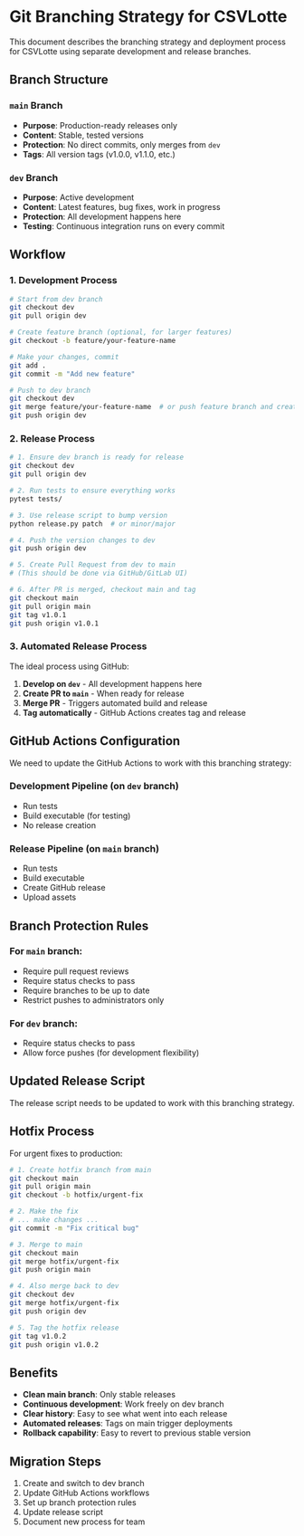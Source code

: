 # Git Branching Strategy for CSVLotte

This document describes the branching strategy and deployment process for CSVLotte using separate development and release branches.

## Branch Structure

### `main` Branch
- **Purpose**: Production-ready releases only
- **Content**: Stable, tested versions
- **Protection**: No direct commits, only merges from `dev`
- **Tags**: All version tags (v1.0.0, v1.1.0, etc.)

### `dev` Branch
- **Purpose**: Active development
- **Content**: Latest features, bug fixes, work in progress
- **Protection**: All development happens here
- **Testing**: Continuous integration runs on every commit

## Workflow

### 1. Development Process

```bash
# Start from dev branch
git checkout dev
git pull origin dev

# Create feature branch (optional, for larger features)
git checkout -b feature/your-feature-name

# Make your changes, commit
git add .
git commit -m "Add new feature"

# Push to dev branch
git checkout dev
git merge feature/your-feature-name  # or push feature branch and create PR
git push origin dev
```

### 2. Release Process

```bash
# 1. Ensure dev branch is ready for release
git checkout dev
git pull origin dev

# 2. Run tests to ensure everything works
pytest tests/

# 3. Use release script to bump version
python release.py patch  # or minor/major

# 4. Push the version changes to dev
git push origin dev

# 5. Create Pull Request from dev to main
# (This should be done via GitHub/GitLab UI)

# 6. After PR is merged, checkout main and tag
git checkout main
git pull origin main
git tag v1.0.1
git push origin v1.0.1
```

### 3. Automated Release Process

The ideal process using GitHub:

1. **Develop on `dev`** - All development happens here
2. **Create PR to `main`** - When ready for release
3. **Merge PR** - Triggers automated build and release
4. **Tag automatically** - GitHub Actions creates tag and release

## GitHub Actions Configuration

We need to update the GitHub Actions to work with this branching strategy:

### Development Pipeline (on `dev` branch)
- Run tests
- Build executable (for testing)
- No release creation

### Release Pipeline (on `main` branch)
- Run tests
- Build executable
- Create GitHub release
- Upload assets

## Branch Protection Rules

### For `main` branch:
- Require pull request reviews
- Require status checks to pass
- Require branches to be up to date
- Restrict pushes to administrators only

### For `dev` branch:
- Require status checks to pass
- Allow force pushes (for development flexibility)

## Updated Release Script

The release script needs to be updated to work with this branching strategy.

## Hotfix Process

For urgent fixes to production:

```bash
# 1. Create hotfix branch from main
git checkout main
git pull origin main
git checkout -b hotfix/urgent-fix

# 2. Make the fix
# ... make changes ...
git commit -m "Fix critical bug"

# 3. Merge to main
git checkout main
git merge hotfix/urgent-fix
git push origin main

# 4. Also merge back to dev
git checkout dev
git merge hotfix/urgent-fix
git push origin dev

# 5. Tag the hotfix release
git tag v1.0.2
git push origin v1.0.2
```

## Benefits

- **Clean main branch**: Only stable releases
- **Continuous development**: Work freely on dev branch
- **Clear history**: Easy to see what went into each release
- **Automated releases**: Tags on main trigger deployments
- **Rollback capability**: Easy to revert to previous stable version

## Migration Steps

1. Create and switch to dev branch
2. Update GitHub Actions workflows
3. Set up branch protection rules
4. Update release script
5. Document new process for team
